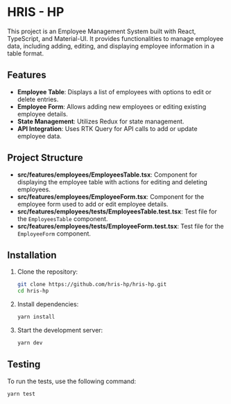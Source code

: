 # HRIS - HP

This project is an Employee Management System built with React, TypeScript, and Material-UI. It provides functionalities to manage employee data, including adding, editing, and displaying employee information in a table format.

## Features

- **Employee Table**: Displays a list of employees with options to edit or delete entries.
- **Employee Form**: Allows adding new employees or editing existing employee details.
- **State Management**: Utilizes Redux for state management.
- **API Integration**: Uses RTK Query for API calls to add or update employee data.

## Project Structure

- **src/features/employees/EmployeesTable.tsx**: Component for displaying the employee table with actions for editing and deleting employees.
- **src/features/employees/EmployeeForm.tsx**: Component for the employee form used to add or edit employee details.
- **src/features/employees/**tests**/EmployeesTable.test.tsx**: Test file for the `EmployeesTable` component.
- **src/features/employees/**tests**/EmployeeForm.test.tsx**: Test file for the `EmployeeForm` component.

## Installation

1. Clone the repository:

   ```bash
   git clone https://github.com/hris-hp/hris-hp.git
   cd hris-hp
   ```

2. Install dependencies:

   ```bash
   yarn install
   ```

3. Start the development server:
   ```bash
   yarn dev
   ```

## Testing

To run the tests, use the following command:

```bash
yarn test
```
